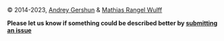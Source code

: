 © 2014-2023, [Andrey Gershun](mailto:agershun@gmail.com) & [Mathias Rangel Wulff](mailto:m@rawu.dk)

**Please let us know if something could be described better by [submitting an issue](https://github.com/agershun/alasql/issues/new)**



